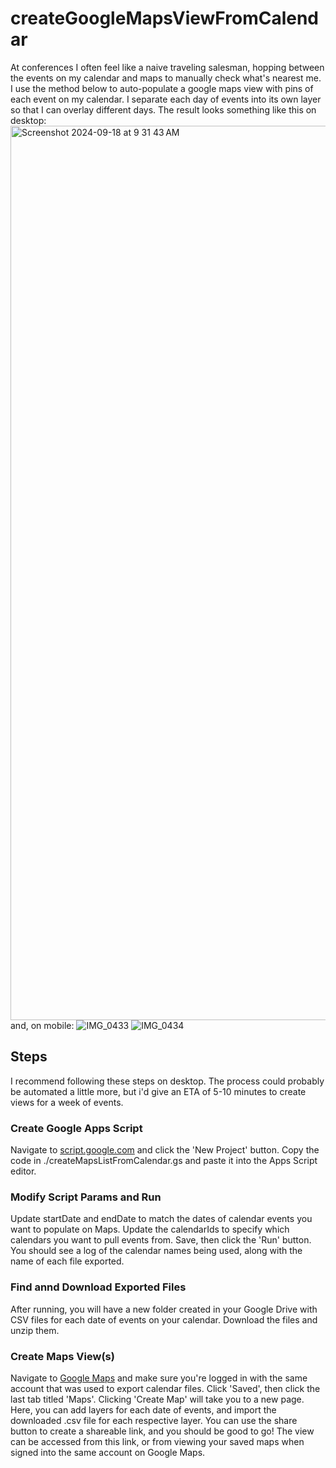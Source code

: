 # createGoogleMapsViewFromCalendar
At conferences I often feel like a naive traveling salesman, hopping between the events on my calendar and maps to manually check what's nearest me. 
I use the method below to auto-populate a google maps view with pins of each event on my calendar. I separate each day of events into its own layer so that I can overlay different days. 
The result looks something like this on desktop:
<img width="1431" alt="Screenshot 2024-09-18 at 9 31 43 AM" src="https://github.com/user-attachments/assets/2e16b54d-cc68-4715-9604-fe58ffe95ff2">
and, on mobile: 
![IMG_0433](https://github.com/user-attachments/assets/e4a502fa-7d4d-429a-bbbb-5d7947a253e0)
![IMG_0434](https://github.com/user-attachments/assets/a572a3a8-c035-406d-bbf4-bd5ac3d61506)

## Steps
I recommend following these steps on desktop. The process could probably be automated a little more, but i'd give an ETA of 5-10 minutes to create views for a week of events. 

### Create Google Apps Script
Navigate to [script.google.com](script.google.com) and click the 'New Project' button. Copy the code in ./createMapsListFromCalendar.gs and paste it into the Apps Script editor. 

### Modify Script Params and Run
Update startDate and endDate to match the dates of calendar events you want to populate on Maps. Update the calendarIds to specify which calendars you want to pull events from. Save, then click the 'Run' button. You should see a log of the calendar names being used, along with the name of each file exported. 

### Find annd Download Exported Files
After running, you will have a new folder created in your Google Drive with CSV files for each date of events on your calendar. Download the files and unzip them. 

### Create Maps View(s)
Navigate to [Google Maps](maps.google.com) and make sure you're logged in with the same account that was used to export calendar files. Click 'Saved', then click the last tab titled 'Maps'. Clicking 'Create Map' will take you to a new page. Here, you can add layers for each date of events, and import the downloaded .csv file for each respective layer. You can use the share button to create a shareable link, and you should be good to go! The view can be accessed from this link, or from viewing your saved maps when signed into the same account on Google Maps. 
